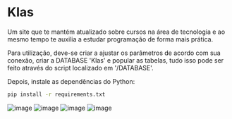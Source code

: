 # Klas
Um site que te mantém atualizado sobre cursos na área de tecnologia e ao mesmo tempo te auxilia a estudar programação de forma mais prática.

Para utilização, deve-se criar a ajustar os parâmetros de acordo com sua conexão, criar a DATABASE 'Klas' e popular as tabelas, tudo isso pode ser feito através do script localizado em '/DATABASE'.

Depois, instale as dependências do Python:
```bash
pip install -r requirements.txt
```
![image](https://github.com/Zosin0/Klas/assets/53053622/8e873561-85d2-4242-a472-c9873b9e47ec)
![image](https://github.com/Zosin0/Klas/assets/53053622/db567be5-5650-4796-a69f-777ee669968c)
![image](https://github.com/Zosin0/Klas/assets/53053622/9c56916d-6abf-4003-8531-5db418be8e1e)
![image](https://github.com/Zosin0/Klas/assets/53053622/d338d540-2247-4d58-8ffd-40293f91986c)
